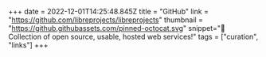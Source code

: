 +++
date = 2022-12-01T14:25:48.845Z
title = "GitHub"
link = "https://github.com/libreprojects/libreprojects"
thumbnail = "https://github.githubassets.com/pinned-octocat.svg"
snippet="🔖 Collection of open source, usable, hosted web services!"
tags = ["curation", "links"]
+++
